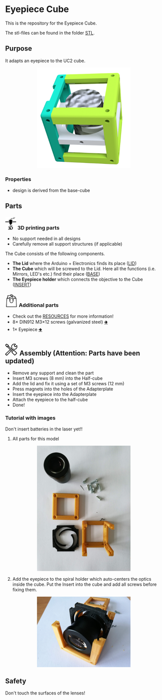 # Eyepiece Cube
This is the repository for the Eyepiece Cube.

The stl-files can be found in the folder [STL](./STL).

## Purpose
It adapts an eyepiece to the UC2 cube.

<p align="center">
<img src="./IMAGES/Assembly_Cube_Eyepiece_v2.png" width="300">
</p>

### Properties
* design is derived from the base-cube

## Parts

### <img src="../IMAGES/P.png" height="40"> 3D printing parts
* No support needed in all designs
* Carefully remove all support structures (if applicable)

The Cube consists of the following components.

* **The Lid** where the Arduino + Electronics finds its place ([LID](./STL/10_Lid_1x1_v2.stl))
* **The Cube** which will be screwed to the Lid. Here all the functions (i.e. Mirrors, LED's etc.) find their place ([BASE](./STL/10_Cube_1x1_v2.stl))
* **The Eyepiece holder** which connects the objective to the Cube ([INSERT](./STL/20_Cube_Insert_Holder-okular_v2.stl))

### <img src="./IMAGES/B.png" height="40"> Additional parts
* Check out the [RESOURCES](../../TUTORIALS/RESOURCES) for more information!
* 8× DIN912 M3×12 screws (galvanized steel) [🢂](https://eshop.wuerth.de/Zylinderschraube-mit-Innensechskant-SHR-ZYL-ISO4762-88-IS25-A2K-M3X12/00843%20%2012.sku/de/DE/EUR/)
* 1× Eyepiece [🢂](https://de.aliexpress.com/item/32965050204.html?spm=a2g0o.productlist.0.0.7aa657eeefLUfu&algo_pvid=cd60fca0-3fa5-4191-9ce9-303815e2afa7&algo_expid=cd60fca0-3fa5-4191-9ce9-303815e2afa7-1&btsid=76036b58-6717-4d1f-a4a0-c3d4bacd0450&ws_ab_test=searchweb0_0,searchweb201602_2,searchweb201603_52)


## <img src="./IMAGES/A.png" height="40"> Assembly (Attention: Parts have been updated)
* Remove any support and clean the part
* Insert M3 screws (8 mm) into the Half-cube
* Add the lid and fix it using a set of M3 screws (12 mm)
* Press magnets into the holes of the Adapterplate
* Insert the eyepiece into the Adapterplate
* Attach the eyepiece to the half-cube
* Done!

### Tutorial with images
Don't insert batteries in the laser yet!!

1. All parts for this model
<p align="center">
<img src="./IMAGES/CUBE_EYEPIECE_0.jpg" width="300">
</p>

2. Add the eyepiece to the spiral holder which auto-centers the optics inside the cube. Put the Insert into the cube and add all screws before fixing them.
<p align="center">
<img src="./IMAGES/CUBE_EYEPIECE_1.jpg" width="300">
</p>

## Safety
Don't touch the surfaces of the lenses!
